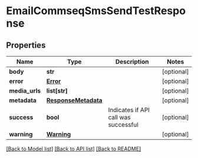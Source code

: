 # EmailCommseqSmsSendTestResponse

## Properties
Name | Type | Description | Notes
------------ | ------------- | ------------- | -------------
**body** | **str** |  | [optional] 
**error** | [**Error**](Error.md) |  | [optional] 
**media_urls** | **list[str]** |  | [optional] 
**metadata** | [**ResponseMetadata**](ResponseMetadata.md) |  | [optional] 
**success** | **bool** | Indicates if API call was successful | [optional] 
**warning** | [**Warning**](Warning.md) |  | [optional] 

[[Back to Model list]](../README.md#documentation-for-models) [[Back to API list]](../README.md#documentation-for-api-endpoints) [[Back to README]](../README.md)


